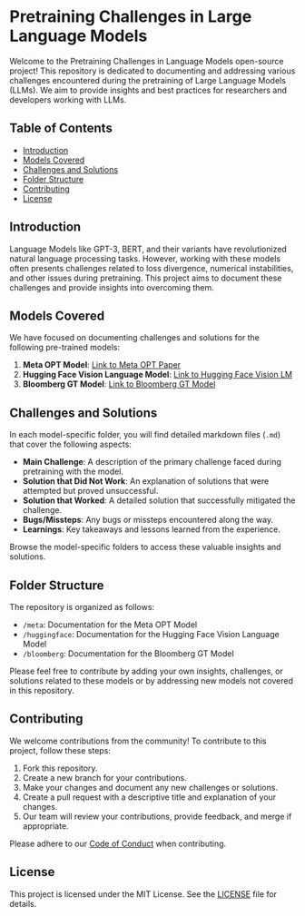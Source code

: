 # Pretraining Challenges in Large Language Models

Welcome to the Pretraining Challenges in Language Models open-source project! This repository is dedicated to documenting and addressing various challenges encountered during the pretraining of Large Language Models (LLMs). We aim to provide insights  and best practices for researchers and developers working with LLMs.

## Table of Contents

- [Introduction](#introduction)
- [Models Covered](#models-covered)
- [Challenges and Solutions](#challenges-and-solutions)
- [Folder Structure](#folder-structure)
- [Contributing](#contributing)
- [License](#license)

## Introduction

Language Models like GPT-3, BERT, and their variants have revolutionized natural language processing tasks. However, working with these models often presents challenges related to loss divergence, numerical instabilities, and other issues during pretraining. This project aims to document these challenges and provide insights into overcoming them.

## Models Covered

We have focused on documenting challenges and solutions for the following pre-trained models:

1. **Meta OPT Model**: [Link to Meta OPT Paper](https://arxiv.org/abs/2205.01068)
2. **Hugging Face Vision Language Model**: [Link to Hugging Face Vision LM](https://huggingface.co/HuggingFaceM4)
3. **Bloomberg GT Model**: [Link to Bloomberg GT Model](https://arxiv.org/abs/2303.17564)

## Challenges and Solutions

In each model-specific folder, you will find detailed markdown files (`.md`) that cover the following aspects:

- **Main Challenge**: A description of the primary challenge faced during pretraining with the model.
- **Solution that Did Not Work**: An explanation of solutions that were attempted but proved unsuccessful.
- **Solution that Worked**: A detailed solution that successfully mitigated the challenge.
- **Bugs/Missteps**: Any bugs or missteps encountered along the way.
- **Learnings**: Key takeaways and lessons learned from the experience.

Browse the model-specific folders to access these valuable insights and solutions.

## Folder Structure

The repository is organized as follows:

- `/meta`: Documentation for the Meta OPT Model
- `/huggingface`: Documentation for the Hugging Face Vision Language Model
- `/bloomberg`: Documentation for the Bloomberg GT Model

Please feel free to contribute by adding your own insights, challenges, or solutions related to these models or by addressing new models not covered in this repository.

## Contributing

We welcome contributions from the community! To contribute to this project, follow these steps:

1. Fork this repository.
2. Create a new branch for your contributions.
3. Make your changes and document any new challenges or solutions.
4. Create a pull request with a descriptive title and explanation of your changes.
5. Our team will review your contributions, provide feedback, and merge if appropriate.

Please adhere to our [Code of Conduct](CODE_OF_CONDUCT.md) when contributing.

## License

This project is licensed under the MIT License. See the [LICENSE](LICENSE) file for details.
 
